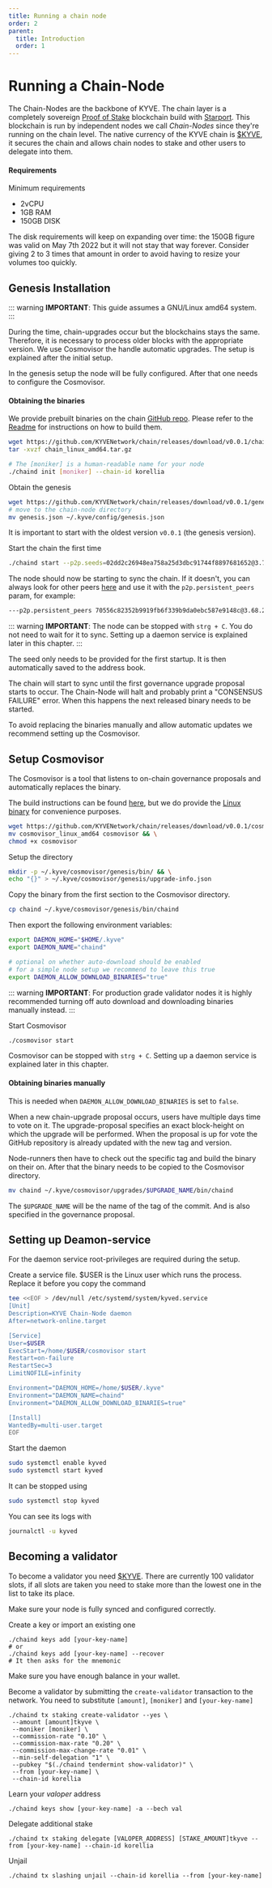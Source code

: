 ```yaml
---
title: Running a chain node
order: 2
parent:
  title: Introduction
  order: 1
---
```


# Running a Chain-Node

The Chain-Nodes are the backbone of KYVE. The chain layer is a
completely sovereign [Proof of Stake](https://en.wikipedia.org/wiki/Proof_of_stake)
blockchain build with [Starport](https://starport.com/). This
blockchain is run by independent nodes we call _Chain-Nodes_
since they're running on the chain level. The native currency
of the KYVE chain is [$KYVE](/basics/kyve.md), it secures the chain
and allows chain nodes to stake and other users to delegate into them.

#### Requirements

Minimum requirements

- 2vCPU
- 1GB RAM
- 150GB DISK

The disk requirements will keep on expanding over time: the 150GB figure was valid
on May 7th 2022 but it will not stay that way forever. Consider giving 2 to 3 times
that amount in order to avoid having to resize your volumes too quickly.

## Genesis Installation

::: warning
**IMPORTANT**:
This guide assumes a GNU/Linux amd64 system.
:::

During the time, chain-upgrades occur but the blockchains stays the same.
Therefore, it is necessary to process older blocks with the appropriate version.
We use Cosmovisor the handle automatic upgrades. The setup is explained after
the initial setup.

In the genesis setup the node will be fully configured. After that one needs to configure
the Cosmovisor.

#### Obtaining the binaries

We provide prebuilt binaries on the chain [GitHub repo](https://github.com/KYVENetwork/chain/releases/tag/v0.0.1).
Please refer to the [Readme](https://github.com/KYVENetwork/chain) for instructions on how to build them.

```bash
wget https://github.com/KYVENetwork/chain/releases/download/v0.0.1/chain_linux_amd64.tar.gz
tar -xvzf chain_linux_amd64.tar.gz

# The [moniker] is a human-readable name for your node
./chaind init [moniker] --chain-id korellia
```

Obtain the genesis

```bash
wget https://github.com/KYVENetwork/chain/releases/download/v0.0.1/genesis.json
# move to the chain-node directory
mv genesis.json ~/.kyve/config/genesis.json
```

It is important to start with the oldest version `v0.0.1` (the genesis version).

Start the chain the first time

```bash
./chaind start --p2p.seeds=02dd2c26948ea758a25d3dbc91744f8897681652@3.73.27.185:26656
```

The node should now be starting to sync the chain. If it doesn't, you can always look
for other peers [here](https://rpc.korellia.kyve.network/net_info) and use it with
the `p2p.persistent_peers` param, for example:

```bash
---p2p.persistent_peers 70556c82352b9919fb6f339b9da0ebc587e9148c@3.68.232.117:26656
```

::: warning
**IMPORTANT**:
The node can be stopped with `strg + C`. You do not need to wait for it to sync. Setting up a daemon service is explained later in this chapter.
:::

The seed only needs to be provided for the first startup.
It is then automatically saved to the address book.

The chain will start to sync until the first governance upgrade
proposal starts to occur. The Chain-Node will halt and probably print a
"CONSENSUS FAILURE" error. When this happens the next released binary
needs to be started.

To avoid replacing the binaries manually and allow automatic updates
we recommend setting up the Cosmovisor.

## Setup Cosmovisor

The Cosmovisor is a tool that listens to on-chain governance proposals
and automatically replaces the binary.

The build instructions can be found [here](https://github.com/cosmos/cosmos-sdk/tree/master/cosmovisor),
but we do provide the [Linux binary](https://github.com/KYVENetwork/chain/releases/download/v0.0.1/cosmovisor_linux_amd64) for convenience purposes.

```bash
wget https://github.com/KYVENetwork/chain/releases/download/v0.0.1/cosmovisor_linux_amd64 && \
mv cosmovisor_linux_amd64 cosmovisor && \
chmod +x cosmovisor
```

Setup the directory

```bash
mkdir -p ~/.kyve/cosmovisor/genesis/bin/ && \
echo "{}" > ~/.kyve/cosmovisor/genesis/upgrade-info.json
```

Copy the binary from the first section to the Cosmovisor directory.

```bash
cp chaind ~/.kyve/cosmovisor/genesis/bin/chaind
```

Then export the following environment variables:

```bash
export DAEMON_HOME="$HOME/.kyve"
export DAEMON_NAME="chaind"

# optional on whether auto-download should be enabled
# for a simple node setup we recommend to leave this true
export DAEMON_ALLOW_DOWNLOAD_BINARIES="true"
```

::: warning
**IMPORTANT**: For production grade validator nodes it is highly recommended turning off auto download and downloading binaries manually instead.
:::

Start Cosmovisor

```bash
./cosmovisor start
```

Cosmovisor can be stopped with `strg + C`. Setting up a daemon service is explained later in this chapter.

#### Obtaining binaries manually

This is needed when `DAEMON_ALLOW_DOWNLOAD_BINARIES` is set to `false`.

When a new chain-upgrade proposal occurs, users have multiple days time to vote on it.
The upgrade-proposal specifies an exact block-height on which the upgrade will be performed.
When the proposal is up for vote the GitHub repository is already updated with the new tag and version.

Node-runners then have to check out the specific tag and build the binary on their on.
After that the binary needs to be copied to the Cosmovisor directory.

```bash
mv chaind ~/.kyve/cosmovisor/upgrades/$UPGRADE_NAME/bin/chaind
```

The `$UPGRADE_NAME` will be the name of the tag of the commit. And is also specified in the governance proposal.

## Setting up Deamon-service

For the daemon service root-privileges are required during the setup.

Create a service file.
$USER is the Linux user which runs the process. Replace it before you copy the command

```bash
tee <<EOF > /dev/null /etc/systemd/system/kyved.service
[Unit]
Description=KYVE Chain-Node daemon
After=network-online.target

[Service]
User=$USER
ExecStart=/home/$USER/cosmovisor start
Restart=on-failure
RestartSec=3
LimitNOFILE=infinity

Environment="DAEMON_HOME=/home/$USER/.kyve"
Environment="DAEMON_NAME=chaind"
Environment="DAEMON_ALLOW_DOWNLOAD_BINARIES=true"

[Install]
WantedBy=multi-user.target
EOF
```

Start the daemon

```bash
sudo systemctl enable kyved
sudo systemctl start kyved
```

It can be stopped using

```bash
sudo systemctl stop kyved
```

You can see its logs with

```bash
journalctl -u kyved
```

## Becoming a validator

To become a validator you need [$KYVE](/basics/kyve.md).
There are currently 100 validator slots, if all slots are taken
you need to stake more than the lowest one in the list to take its place.

Make sure your node is fully synced and configured correctly.

Create a key or import an existing one

```shell
./chaind keys add [your-key-name]
# or
./chaind keys add [your-key-name] --recover
# It then asks for the mnemonic
```

Make sure you have enough balance in your wallet.

Become a validator by submitting the `create-validator` transaction to the network.
You need to substitute `[amount]`, `[moniker]` and `[your-key-name]`

```
./chaind tx staking create-validator --yes \
 --amount [amount]tkyve \
 --moniker [moniker] \
 --commission-rate "0.10" \
 --commission-max-rate "0.20" \
 --commission-max-change-rate "0.01" \
 --min-self-delegation "1" \
 --pubkey "$(./chaind tendermint show-validator)" \
 --from [your-key-name] \
 --chain-id korellia
```

Learn your _valoper_ address

```
./chaind keys show [your-key-name] -a --bech val
```

Delegate additional stake

```
./chaind tx staking delegate [VALOPER_ADDRESS] [STAKE_AMOUNT]tkyve --from [your-key-name] --chain-id korellia
```

Unjail

```
./chaind tx slashing unjail --chain-id korellia --from [your-key-name]
```
